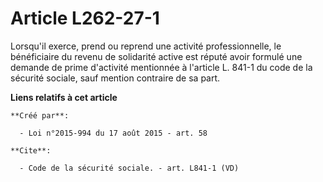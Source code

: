 # Article L262-27-1

Lorsqu'il exerce, prend ou reprend une activité professionnelle, le bénéficiaire du revenu de solidarité active est réputé
avoir formulé une demande de prime d'activité mentionnée à l'article L. 841-1 du code de la sécurité sociale, sauf mention
contraire de sa part.

**Liens relatifs à cet article**

	**Créé par**:

	  - Loi n°2015-994 du 17 août 2015 - art. 58

	**Cite**:

	  - Code de la sécurité sociale. - art. L841-1 (VD)
